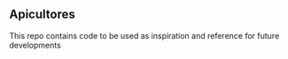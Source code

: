 ## Apicultores

This repo contains code to be used as inspiration and reference for future developments